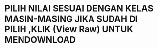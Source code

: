 PILIH NILAI SESUAI DENGAN KELAS MASIN-MASING
JIKA SUDAH DI PILIH ,KLIK (View Raw) UNTUK MENDOWNLOAD
=====
